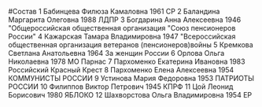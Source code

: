 #Состав
1 Бабинцева Филюза Камаловна 1961 СР
2 Баландина Маргарита Олеговна 1988 ЛДПР
3 Богдарина Анна Алексеевна 1946 \"Общероссийская общественная организация \"Союз пенсионеров России\"
4 Кажарская Тамара Владимировна 1947 \"Всероссийская общественная организация ветеранов (пенсионеров)войны
5 Кремкова Светлана Анатольевна 1964 За женщин России
6 Орлова Ольга Николаевна 1978 МО Парнас
7 Пархоменко Екатерина Ивановна 1983 Российский Красный Крест
8 Пархоменко Елена Алексеевна 1954 КОММУНИСТЫ РОССИИ
9 Устинова Мария Федоровна 1953 ПАТРИОТЫ РОССИИ
10 Филиппов Виктор Петрович 1945 КПРФ
11 Цой Леонид Борисович 1980 ЯБЛОКО
12 Шахворстова Ольга Владимировна 1954 ЕР
